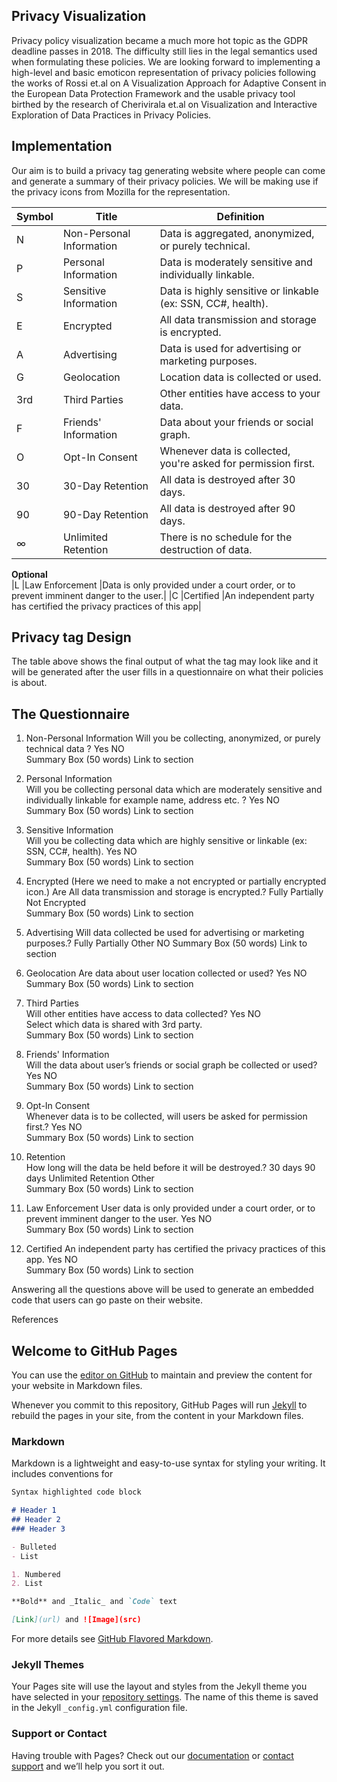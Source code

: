 ## Privacy Visualization
Privacy policy visualization became a much more hot topic as the GDPR deadline passes in 2018. The difficulty still lies in the legal semantics used when formulating these policies. We are looking forward to implementing a high-level and basic emoticon representation of privacy policies following the works of Rossi et.al on A Visualization Approach for Adaptive Consent in the European Data Protection Framework and the usable privacy tool birthed by the research of Cherivirala et.al  on Visualization and Interactive Exploration of Data Practices in Privacy Policies.


## Implementation
Our aim is to build a privacy tag generating website where people can come and generate a summary of their privacy policies. We will be making use if the privacy icons from Mozilla for the representation.
 
| Symbol  | Title |  Definition |
| ------- | -------| ------- |
| N  | Non-Personal Information  | Data is aggregated, anonymized, or purely technical.|
| P	 | Personal Information	    | Data is moderately sensitive and individually linkable.|
| S	 |Sensitive Information	   | Data is highly sensitive or linkable (ex: SSN, CC#, health).|
|E	 |Encrypted	                |All data transmission and storage is encrypted.|
|A	 |Advertising	              |Data is used for advertising or marketing purposes.|
|G	 |Geolocation	              |Location data is collected or used.|
|3rd	| Third Parties	        |  Other entities have access to your data.|
|F	 |Friends' Information	    | Data about your friends or social graph.|
|O	 |Opt-In Consent	        |   Whenever data is collected, you're asked for permission first.|
|30	|30-Day Retention	        | All data is destroyed after 30 days.|
|90|	90-Day Retention	        | All data is destroyed after 90 days.|
|∞	| Unlimited Retention	     | There is no schedule for the destruction of data.|
**Optional**		
|L	 |Law Enforcement	          |Data is only provided under a court order, or to prevent imminent danger to the user.|
|C	 |Certified	                 |An independent party has certified the privacy practices of this app|

## Privacy tag Design
 
The table above shows the final output of what the tag may look like and it will be generated after the user fills in a questionnaire on what their policies is about.
 ## The Questionnaire
1.	Non-Personal Information 
Will you be collecting, anonymized, or purely technical data ?
Yes 		NO  
Summary  Box (50 words)				Link to section

2.	Personal Information	
Will you be collecting personal data which are moderately sensitive and individually linkable for example name, address  etc. ?
Yes 		NO  
Summary Box (50 words)				Link to section

3.	Sensitive Information	
Will you be collecting data which are highly sensitive or linkable (ex: SSN, CC#, health).
Yes 		NO  
Summary Box (50 words)				Link to section

4.	Encrypted (Here we need to make a not encrypted or partially encrypted icon.)
Are All data transmission and storage is encrypted.?
Fully 		Partially   Not Encrypted  
Summary Box (50 words)				Link to section

5.	Advertising	
Will data collected be used for advertising or marketing purposes.?
Fully 		Partially   	Other   NO
Summary Box (50 words)				Link to section


6.	Geolocation	
Are data about user location collected or used?
Yes 		NO  
Summary Box (50 words)				Link to section

7.	Third Parties	
Will other entities have access to data collected? 
Yes 		NO  
Select which data is shared with 3rd party. 		
Summary Box (50 words)				Link to section

8.	Friends' Information	
Will the data about user’s friends or social graph be collected or used? 
Yes 		NO  
Summary Box (50 words)				Link to section

9.	Opt-In Consent	
Whenever data is to be collected, will users be asked for permission first.?
Yes 		NO  
Summary Box (50 words)				Link to section
10.	Retention	
How long will the data be held before it will be destroyed.?
30 days 	 90 days	Unlimited Retention 		Other  
Summary Box (50 words)				Link to section

11.	Law Enforcement
User data is only provided under a court order, or to prevent imminent danger to the user.
Yes 		NO  
Summary Box (50 words)				Link to section
12.	Certified
An independent party has certified the privacy practices of this app.
Yes 		NO  
Summary Box (50 words)				Link to section



Answering all the questions above will be used to generate an embedded code that users can go paste on their website.



References





## Welcome to GitHub Pages

You can use the [editor on GitHub](https://github.com/hackng/privacy-tag/edit/master/README.md) to maintain and preview the content for your website in Markdown files.

Whenever you commit to this repository, GitHub Pages will run [Jekyll](https://jekyllrb.com/) to rebuild the pages in your site, from the content in your Markdown files.


### Markdown

Markdown is a lightweight and easy-to-use syntax for styling your writing. It includes conventions for

```markdown
Syntax highlighted code block

# Header 1
## Header 2
### Header 3

- Bulleted
- List

1. Numbered
2. List

**Bold** and _Italic_ and `Code` text

[Link](url) and ![Image](src)
```

For more details see [GitHub Flavored Markdown](https://guides.github.com/features/mastering-markdown/).

### Jekyll Themes

Your Pages site will use the layout and styles from the Jekyll theme you have selected in your [repository settings](https://github.com/hackng/privacy-tag/settings). The name of this theme is saved in the Jekyll `_config.yml` configuration file.

### Support or Contact

Having trouble with Pages? Check out our [documentation](https://help.github.com/categories/github-pages-basics/) or [contact support](https://github.com/contact) and we’ll help you sort it out.
